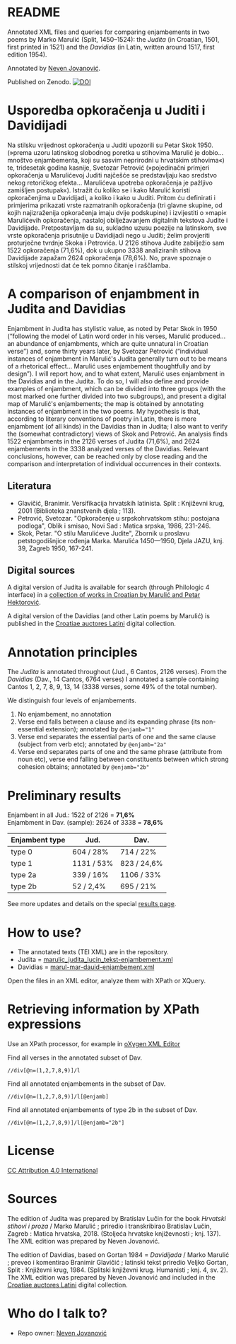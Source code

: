 # README #

Annotated XML files and queries for comparing enjambements in two poems by Marko Marulić (Split, 1450–1524): the *Judita* (in Croatian, 1501, first printed in 1521) and the *Davidias* (in Latin, written around 1517, first edition 1954).

Annotated by [Neven Jovanović](https://orcid.org/0000-0002-9119-399X).

Published on Zenodo.  [![DOI](https://zenodo.org/badge/336521231.svg)](https://zenodo.org/badge/latestdoi/336521231)

# Usporedba opkoračenja u Juditi i Davidijadi

Na stilsku vrijednost opkoračenja u Juditi upozorili su Petar Skok 1950. (»prema uzoru latinskog slobodnog poretka u stihovima Marulić je dobio... mnoštvo enjambementa, koji su sasvim neprirodni u hrvatskim stihovima«) te, tridesetak godina kasnije, Svetozar Petrović (»pojedinačni primjeri opkoračenja u Marulićevoj Juditi najčešće se predstavljaju kao sredstvo nekog retoričkog efekta... Marulićeva upotreba opkoračenja je pažljivo zamišljen postupak«). Istražit ću koliko se i kako Marulić koristi opkoračenjima u Davidijadi, a koliko i kako u Juditi. Pritom ću definirati i primjerima prikazati vrste razmatranih opkoračenja (tri glavne skupine, od kojih najizraženija opkoračenja imaju dvije podskupine) i izvijestiti o »mapi« Marulićevih opkoračenja, nastaloj obilježavanjem digitalnih tekstova Judite i Davidijade. Pretpostavljam da su, sukladno uzusu poezije na latinskom, sve vrste opkoračenja prisutnije u Davidijadi nego u Juditi; želim provjeriti proturječne tvrdnje Skoka i Petrovića. U 2126 stihova Judite zabilježio sam 1522 opkoračenja (71,6%), dok u ukupno 3338 analiziranih stihova Davidijade zapažam 2624 opkoračenja (78,6%). No, prave spoznaje o stilskoj vrijednosti dat će tek pomno čitanje i raščlamba.

# A comparison of enjambment in Judita and Davidias

Enjambment in Judita has stylistic value, as noted by Petar Skok in 1950 (“following the model of Latin word order in his verses, Marulić produced... an abundance of enjambments, which are quite unnatural in Croatian verse”) and, some thirty years later, by Svetozar Petrović
(“individual instances of enjambment in Marulić's Judita generally turn out to be means of a rhetorical effect... Marulić uses enjambement thoughtfully and by design”). I will report how, and
to what extent, Marulić uses enjambment in the Davidias and in the Judita. To do so, I will also define and provide examples of enjambment, which can be divided into three groups (with the most marked one further divided into two subgroups), and present a digital map of Marulić's enjambements; the map is obtained by annotating instances of enjambment in the two poems. My hypothesis is that, according to literary conventions of poetry in Latin, there is more
enjambment (of all kinds) in the Davidias than in Judita; I also want to verify the (somewhat contradictory) views of Skok and Petrović. An analysis finds 1522 enjambments in the 2126 verses of Judita (71,6%), and 2624 enjambements in the 3338 analyzed verses of the Davidias. Relevant conclusions, however, can be reached only by close reading and the comparison and interpretation of individual occurrences in their contexts.

## Literatura

+ Glavičić, Branimir. Versifikacija hrvatskih latinista. Split : Književni krug, 2001 (Biblioteka znanstvenih djela ; 113).
+ Petrović, Svetozar. "Opkoračenje u srpskohrvatskom stihu: postojana podloga", Oblik i smisao, Novi Sad : Matica srpska, 1986, 231-246.
+ Skok, Petar. "O stilu Marulićeve Judite", Zbornik u proslavu petstogodišnjice rođenja Marka. Marulića 1450—1950, Djela JAZU, knj. 39, Zagreb 1950, 167-241.

## Digital sources

A digital version of Judita is available for search (through Philologic 4 interface) in a [collection of works in Croatian by Marulić and Petar Hektorović](http://solr.ffzg.hr/philo4/hrvatski/).

A digital version of the Davidias (and other Latin poems by Marulić) is published in the [Croatiae auctores Latini](http://croala.ffzg.unizg.hr) digital collection.


# Annotation principles #

The *Judita* is annotated throughout (Jud., 6 Cantos, 2126 verses). From the *Davidias* (Dav., 14 Cantos, 6764 verses) I annotated a sample containing Cantos 1, 2, 7, 8, 9, 13, 14 (3338 verses, some 49% of the total number).

We distinguish four levels of enjambements.

1. No enjambement, no annotation
2. Verse end falls between a clause and its expanding phrase (its non-essential extension); annotated by `@enjamb="1"`
3. Verse end separates the essential parts of one and the same clause (subject from verb etc); annotated by `@enjamb="2a"`
4. Verse end separates parts of one and the same phrase (attribute from noun etc), verse end falling between constituents between which strong cohesion obtains; annotated by `@enjamb="2b"`

# Preliminary results #

Enjambent in all Jud.: 1522 of 2126 = **71,6%**  
Enjambment in Dav. (sample): 2624 of 3338 = **78,6%**  

| Enjambent type | Jud. | Dav. |
|---- |--- |--- |
| type 0 | 604 / 28% | 714 / 22% |
| type 1 | 1131 / 53% | 823 / 24,6% |
| type 2a | 339 / 16% | 1106 / 33% |
| type 2b | 52 / 2,4% | 695 / 21% |


See more updates and details on the special [results page](results.md).


# How to use? #

* The annotated texts (TEI XML) are in the repository. 
* Judita = [marulic_judita_lucin_tekst-enjambement.xml](marulic_judita_lucin_tekst-enjambement.xml)
* Davidias = [marul-mar-dauid-enjambement.xml](marul-mar-dauid-enjambement.xml)

Open the files in an XML editor, analyze them with XPath or XQuery.

# Retrieving information by XPath expressions #

Use an XPath processor, for example in [oXygen XML Editor](https://www.oxygenxml.com/doc/versions/23.0/ug-editor/topics/running-xpath-expressions.html)

Find all verses in the annotated subset of Dav.

```xpath
//div[@n=(1,2,7,8,9)]/l
```

Find all annotated enjambements in the subset of Dav.

```xpath
//div[@n=(1,2,7,8,9)]/l[@enjamb]
```

Find all annotated enjambements of type 2b in the subset of Dav.

```xpath
//div[@n=(1,2,7,8,9)]/l[@enjamb="2b"]
```

# License #

[CC Attribution 4.0 International](LICENSE.md)



# Sources #

The edition of Judita was prepared by Bratislav Lučin for the book *Hrvatski stihovi i proza* / Marko Marulić ; priredio i transkribirao Bratislav Lučin, Zagreb : Matica hrvatska, 2018. (Stoljeća hrvatske književnosti ; knj. 137). The XML edition was prepared by Neven Jovanović.

The edition of Davidias, based on Gortan 1984 = *Davidijada* / Marko Marulić ; preveo i komentirao Branimir Glavičić ; latinski tekst priredio Veljko Gortan, Split : Književni krug, 1984. (Splitski književni krug. Humanisti ; knj. 4, sv. 2). The XML edition was prepared by Neven Jovanović and included in the [Croatiae auctores Latini](http://croala.ffzg.unizg.hr) digital collection.

# Who do I talk to? #

* Repo owner: [Neven Jovanović](https://orcid.org/0000-0002-9119-399X)


